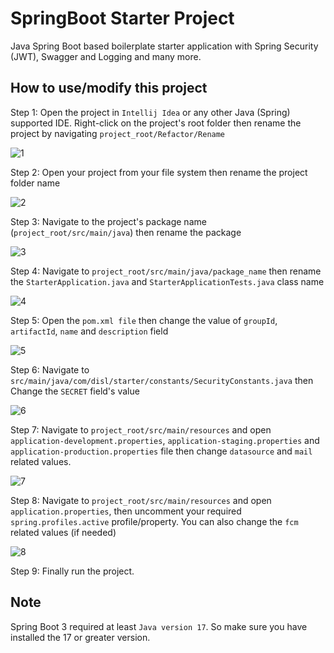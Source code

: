 # SpringBoot Starter Project
Java Spring Boot based boilerplate starter application with Spring Security (JWT), Swagger and Logging and many more. 

## How to use/modify this project
Step 1: Open the project in ```Intellij Idea``` or any other Java (Spring) supported IDE. Right-click on the project's root folder then rename the project by navigating ```project_root/Refactor/Rename```

![1](https://github.com/dhrubokinfotech/springboot-starter/assets/26526539/ab06fc6a-c3f1-4683-9191-6b7a742d31a9)

Step 2: Open your project from your file system then rename the project folder name

![2](https://github.com/dhrubokinfotech/springboot-starter/assets/26526539/e603e8d8-92d0-42fa-b00b-d93ab6ffbe6c)

Step 3: Navigate to the project's package name (```project_root/src/main/java```) then rename the package

![3](https://github.com/dhrubokinfotech/springboot-starter/assets/26526539/d533e9d4-ba58-48d2-9848-8f7b30f1af56)

Step 4: Navigate to ```project_root/src/main/java/package_name``` then rename the ```StarterApplication.java``` and ```StarterApplicationTests.java``` class name

![4](https://github.com/dhrubokinfotech/springboot-starter/assets/26526539/d93db833-6b80-470a-91d5-be38df8124bf)

Step 5: Open the ```pom.xml file``` then change the value of ```groupId```, ```artifactId```, ```name``` and ```description``` field

![5](https://github.com/dhrubokinfotech/springboot-starter/assets/26526539/39263cc9-2043-4e2c-8e4f-87b27a0ed26a)

Step 6: Navigate to ```src/main/java/com/disl/starter/constants/SecurityConstants.java``` then Change the ```SECRET``` field's value

![6](https://github.com/dhrubokinfotech/springboot-starter/assets/26526539/ea4e3873-62fc-4fe9-b9da-9066df34831d)

Step 7: Navigate to ```project_root/src/main/resources``` and open ```application-development.properties```, ```application-staging.properties``` and ```application-production.properties``` file then change ```datasource``` and ```mail``` related values.

![7](https://github.com/dhrubokinfotech/springboot-starter/assets/26526539/57b7dd24-4db4-4dda-bf43-df80bec8d9c8)


Step 8: Navigate to ```project_root/src/main/resources``` and open ```application.properties```, then uncomment your required ```spring.profiles.active``` profile/property. You can also change the ```fcm``` related values (if needed)

![8](https://github.com/dhrubokinfotech/springboot-starter/assets/26526539/3277e7b2-469e-46d7-b51f-26ef2c9cb7f0)

Step 9: Finally run the project.

## Note
Spring Boot 3 required at least ```Java version 17```. So make sure you have installed the 17 or greater version.



